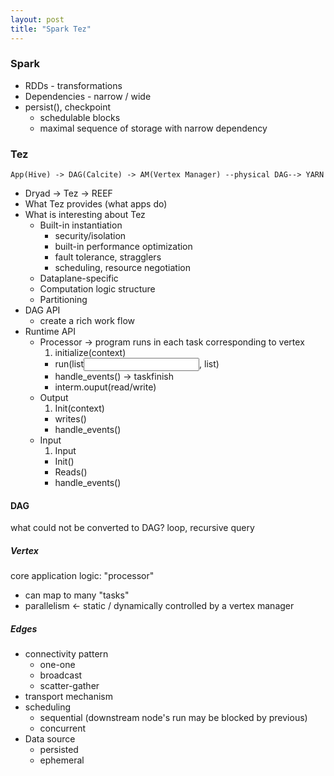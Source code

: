 ```yaml
---
layout: post
title: "Spark Tez"
---
```


### Spark
* RDDs - transformations
* Dependencies - narrow / wide
* persist(), checkpoint
    * schedulable blocks
    * maximal sequence of storage with narrow dependency

### Tez
`App(Hive) -> DAG(Calcite) -> AM(Vertex Manager) --physical DAG--> YARN`

* Dryad -> Tez -> REEF
* What Tez provides (what apps do)
* What is interesting about Tez
    * Built-in instantiation
        * security/isolation
        * built-in performance optimization
        * fault tolerance, stragglers
        * scheduling, resource negotiation
    * Dataplane-specific
    * Computation logic structure
    * Partitioning
* DAG API
    * create a rich work flow
* Runtime API
    * Processor -> program runs in each task corresponding to vertex
        1. initialize(context)
        - run(list<input>, list<output>)
        - handle_events() -> taskfinish
        - interm.ouput(read/write)
    * Output
        1. Init(context)
        - writes()
        - handle_events()
    * Input
        1. Input
        - Init()
        - Reads()
        - handle_events()

#### DAG
what could not be converted to DAG? loop, recursive query
##### Vertex
core application logic: "processor"

* can map to many "tasks"
* parallelism <- static / dynamically controlled by a vertex manager

##### Edges
* connectivity pattern
    * one-one
    * broadcast
    * scatter-gather
* transport mechanism
* scheduling
    * sequential (downstream node's run may be blocked by previous)
    * concurrent
* Data source
    * persisted
    * ephemeral
